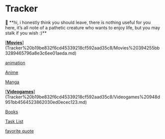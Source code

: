 # Tracker

<aside>
🔗 **hi, i honestly think you should leave, there is nothing useful for you here, it’s all note of a pathetic creature who wants to enjoy life, but you may stalk if you wish :)**

[**[Movies](https://nako47.github.io/html/Personal%20Diary%20c01f4f2c6963418cba7004c2765224dd/Media%20Hub%2062afb0661bbb423f90147532905b0a89/Movies%20928f1abebb2a40f2994dc3ab1ec5db35.html)**](Tracker%20b19be832f6cd45339218cf592aad35c8/Movies%20394255bb3289465796a8e3c6ee01aeda.md)

[animation](Tracker%20b19be832f6cd45339218cf592aad35c8/animation%20c5306df4e6fe4fdd816338848ce83c7d.md)

[Anime](Tracker%20b19be832f6cd45339218cf592aad35c8/Anime%206924b5397b9040f88564542849276300.md)

[Manga](Tracker%20b19be832f6cd45339218cf592aad35c8/Manga%20475a0c68675444b8bbd2f37520c5fe7a.md)

[**[Videogames](https://nako47.github.io/html/Personal%20Diary%20c01f4f2c6963418cba7004c2765224dd/Media%20Hub%2062afb0661bbb423f90147532905b0a89/Videogames%20bf9162c63bb844bca45b3d24f8b9c1ae.html)**](Tracker%20b19be832f6cd45339218cf592aad35c8/Videogames%20948d951bb4564523862030ed0ecec123.md)

[Books](Tracker%20b19be832f6cd45339218cf592aad35c8/Books%20ccd9de60179440bdb18814a39bbb8013.md)

[Task List](Tracker%20b19be832f6cd45339218cf592aad35c8/Task%20List%204fbe7d5022504a9cafeee04ff1a6c2ee.csv)

[favorite quote](Tracker%20b19be832f6cd45339218cf592aad35c8/favorite%20quote%20dbfc25d3ee82449d91d4488ace85bac7.md)

</aside>